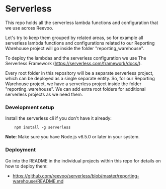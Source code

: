 # Serverless

This repo holds all the serverless lambda functions and configuration that we use across Reevoo.

Let's try to keep them grouped by related areas, so for example all serverless lambda functions and configurations related to our Reporting Warehouse project will go inside the folder "reporting_warehouse".

To deploy the lambdas and the serverless configuration we use The Serverless Framework (https://serverless.com/framework/docs/).

Every root folder in this repository will be a separate serverless project, which can be deployed as a single separate entity.
So, for our Reporting Warehouse project, we have a serverless project inside the folder "reporting_warehouse".
We can add extra root folders for additional serverless projects as we need them.

### Development setup

Install the serverless cli if you don't have it already:

```
    npm install -g serverless
```
**Note**: Make sure you have Node.js v6.5.0 or later in your system.

### Deployment

Go into the README in the individual projects within this repo for details on how to deploy them:

- https://github.com/reevoo/serverless/blob/master/reporting-warehouse/README.md
